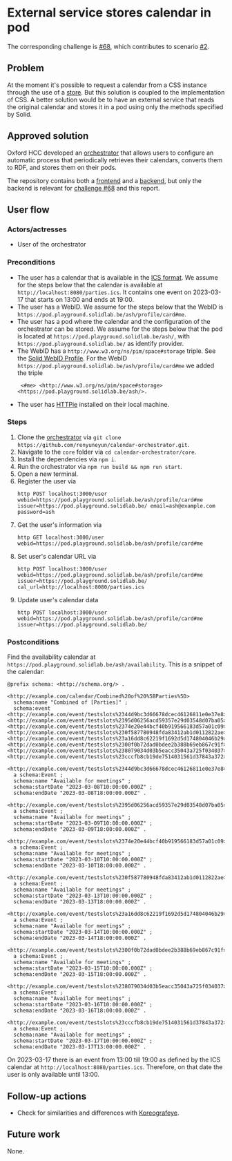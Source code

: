 # External service stores calendar in pod

The corresponding challenge is [#68](https://github.com/SolidLabResearch/Challenges/issues/68),
which contributes to scenario [#2](https://github.com/SolidLabResearch/Challenges/issues/2).

## Problem

At the moment it's possible to request a calendar from a CSS instance through the use of 
a [store](https://github.com/KNowledgeOnWebScale/solid-calendar-store/). 
But this solution is coupled to the implementation of CSS. 
A better solution would be to have an external service that reads the original calendar and 
stores it in a pod using only the methods specified by Solid.

## Approved solution
<!--
Provide information about the approved solution:
names of tools/libraries created, repos, and so on.
-->

Oxford HCC developed an [orchestrator](https://github.com/renyuneyun/calendar-orchestrator) that allows users to
configure an automatic process that periodically retrieves their calendars, 
converts them to RDF, and
stores them on their pods.

The repository contains both a [frontend](https://github.com/renyuneyun/calendar-orchestrator/tree/main/app) and 
a [backend](https://github.com/renyuneyun/calendar-orchestrator/tree/main/core), but
only the backend is relevant for [challenge #68](https://github.com/SolidLabResearch/Challenges/issues/68) and
this report.

## User flow

<!--
Describe a concrete user flow with the approved solution.
Complete the following sections:
-->

### Actors/actresses

- User of the orchestrator

### Preconditions

- The user has a calendar that is available in the [ICS format](https://datatracker.ietf.org/doc/html/rfc5545).
We assume for the steps below that the calendar is available at `http://localhost:8080/parties.ics`.
It contains one event on 2023-03-17 that starts on 13:00 and ends at 19:00.
- The user has a WebID.
We assume for the steps below that the WebID is `https://pod.playground.solidlab.be/ash/profile/card#me`.
- The user has a pod where the calendar and the configuration of the orchestrator can be stored.
We assume for the steps below that the pod is located at `https://pod.playground.solidlab.be/ash/`,
with `https://pod.playground.solidlab.be/` as identify provider.
- The WebID has a `http://www.w3.org/ns/pim/space#storage` triple. 
See the [Solid WebID Profile](https://solid.github.io/webid-profile/#storage).
For the WebID `https://pod.playground.solidlab.be/ash/profile/card#me` we added the triple
   ```turtle
    <#me> <http://www.w3.org/ns/pim/space#storage> <https://pod.playground.solidlab.be/ash/>.
   ```
- The user has [HTTPie](https://httpie.io/) installed on their local machine.

### Steps

1. Clone the [orchestrator](https://github.com/renyuneyun/calendar-orchestrator) 
via `git clone https://github.com/renyuneyun/calendar-orchestrator.git`.
2. Navigate to the `core` folder via `cd calendar-orchestrator/core`.
3. Install the dependencies via `npm i`.
4. Run the orchestrator via `npm run build && npm run start`.
5. Open a new terminal.
6. Register the user via
   ```shell 
   http POST localhost:3000/user webid=https://pod.playground.solidlab.be/ash/profile/card#me issuer=https://pod.playground.solidlab.be/ email=ash@example.com password=ash
   ```
7. Get the user's information via
   ```shell
   http GET localhost:3000/user webid=https://pod.playground.solidlab.be/ash/profile/card#me
   ```
8. Set user's calendar URL via
   ```shell
   http POST localhost:3000/user webid=https://pod.playground.solidlab.be/ash/profile/card#me issuer=https://pod.playground.solidlab.be/ cal_url=http://localhost:8080/parties.ics
   ```
9. Update user's calendar data
   ```shell
   http POST localhost:3000/user webid=https://pod.playground.solidlab.be/ash/profile/card#me issuer=https://pod.playground.solidlab.be/
   ```

### Postconditions

Find the availability calendar at `https://pod.playground.solidlab.be/ash/availability`.
This is a snippet of the calendar:
   ```turtle
   @prefix schema: <http://schema.org/> .

   <http://example.com/calendar/Combined%20of%20%5BParties%5D>
     schema:name "Combined of [Parties]" ;
     schema:event <http://example.com/event/testslots%2344d9bc3d66678dcec46126811e0e37e8>, <http://example.com/event/testslots%2395d06256acd59357e29d03548d07ba05>, <http://example.com/event/testslots%2374e20e44bcf40b919566183d57a01c09>, <http://example.com/event/testslots%230f587780948fda83412ab1d0112822ae>, <http://example.com/event/testslots%23a16dd8c62219f1692d5d174804046b29>, <http://example.com/event/testslots%2300f0b72dad0bdee2b388b69eb867c91f>, <http://example.com/event/testslots%238079034d03b5eacc35043a725f034037>, <http://example.com/event/testslots%23cccfb8cb19de7514031561d37843a372>.

   <http://example.com/event/testslots%2344d9bc3d66678dcec46126811e0e37e8>
     a schema:Event ;
     schema:name "Available for meetings" ;
     schema:startDate "2023-03-08T10:00:00.000Z" ;
     schema:endDate "2023-03-08T18:00:00.000Z" .

   <http://example.com/event/testslots%2395d06256acd59357e29d03548d07ba05>
     a schema:Event ;
     schema:name "Available for meetings" ;
     schema:startDate "2023-03-09T10:00:00.000Z" ;
     schema:endDate "2023-03-09T18:00:00.000Z" .

   <http://example.com/event/testslots%2374e20e44bcf40b919566183d57a01c09>
     a schema:Event ;
     schema:name "Available for meetings" ;
     schema:startDate "2023-03-10T10:00:00.000Z" ;
     schema:endDate "2023-03-10T18:00:00.000Z" .

   <http://example.com/event/testslots%230f587780948fda83412ab1d0112822ae>
     a schema:Event ;
     schema:name "Available for meetings" ;
     schema:startDate "2023-03-13T10:00:00.000Z" ;
     schema:endDate "2023-03-13T18:00:00.000Z" .

   <http://example.com/event/testslots%23a16dd8c62219f1692d5d174804046b29>
     a schema:Event ;
     schema:name "Available for meetings" ;
     schema:startDate "2023-03-14T10:00:00.000Z" ;
     schema:endDate "2023-03-14T18:00:00.000Z" .

   <http://example.com/event/testslots%2300f0b72dad0bdee2b388b69eb867c91f>
     a schema:Event ;
     schema:name "Available for meetings" ;
     schema:startDate "2023-03-15T10:00:00.000Z" ;
     schema:endDate "2023-03-15T18:00:00.000Z" .

   <http://example.com/event/testslots%238079034d03b5eacc35043a725f034037>
     a schema:Event ;
     schema:name "Available for meetings" ;
     schema:startDate "2023-03-16T10:00:00.000Z" ;
     schema:endDate "2023-03-16T18:00:00.000Z" .

   <http://example.com/event/testslots%23cccfb8cb19de7514031561d37843a372>
     a schema:Event ;
     schema:name "Available for meetings" ;
     schema:startDate "2023-03-17T10:00:00.000Z" ;
     schema:endDate "2023-03-17T13:00:00.000Z" .
   ```

On 2023-03-17 there is an event from 13:00 till 19:00 as defined by the ICS calendar at `http://localhost:8080/parties.ics`.
Therefore, on that date the user is only available until 13:00.

## Follow-up actions
<!--
List all concrete follow-up actions that someone has to do.
For example, adding helper code from the solution to Comunica.
-->

- Check for similarities and differences with [Koreografeye](https://github.com/eyereasoner/Koreografeye).

## Future work
<!--
List ideas for future work.
These ideas don't have to be concrete.
You can create a new challenge/scenario for each idea.
-->

None.